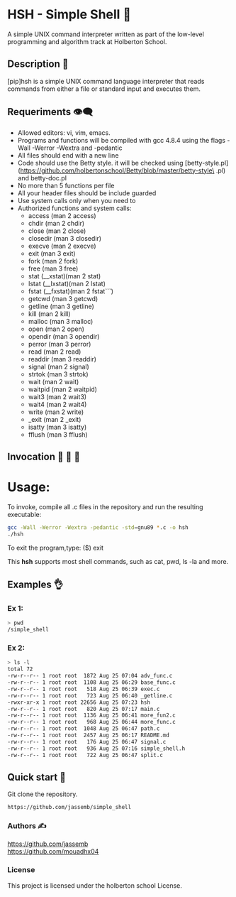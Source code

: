 # HSH - Simple Shell :shell:
A simple UNIX command interpreter written as part of the low-level programming and algorithm track at Holberton School.

## Description :speech_balloon:
[pip]hsh is a simple UNIX command language interpreter that reads commands from either a file or standard input and executes them.<br/>
## Requeriments :eye_speech_bubble:
* Allowed editors: vi, vim, emacs.<br/>
* Programs and functions will be compiled with gcc 4.8.4 using the flags -Wall -Werror -Wextra and -pedantic<br/>
* All files should end with a new line<br/>
* Code should use the Betty style. it will be checked using [betty-style.pl](https://github.com/holbertonschool/Betty/blob/master/betty-style\ .pl) and betty-doc.pl<br/>
* No more than 5 functions per file<br/>
* All your header files should be include guarded<br/>
* Use system calls only when you need to <br/>
* Authorized functions and system calls: <br/>
	* access (man 2 access) <br/>
	* chdir (man 2 chdir) <br/>
	* close (man 2 close) <br/>
	* closedir (man 3 closedir) <br/>
	* execve (man 2 execve)<br/>
	* exit (man 3 exit) <br/>
	* fork (man 2 fork) <br/>
	* free (man 3 free) <br/>
	* stat (__xstat)(man 2 stat) <br/>
	* lstat (__lxstat)(man 2 lstat) <br/>
	* fstat (__fxstat)(man 2 fstat```) <br/>
	* getcwd (man 3 getcwd) <br/>
	* getline (man 3 getline) <br/>
	* kill (man 2 kill) <br/>
	* malloc (man 3 malloc) <br/>
	* open (man 2 open) <br/>
	* opendir (man 3 opendir) <br/>
	* perror (man 3 perror) <br/>
	* read (man 2 read) <br/>
	* readdir (man 3 readdir) <br/>
	* signal (man 2 signal) <br/>
	* strtok (man 3 strtok) <br/>
	* wait (man 2 wait) <br/>
	* waitpid (man 2 waitpid) <br/>
	* wait3 (man 2 wait3) <br/>
	* wait4 (man 2 wait4) <br/>
	* write (man 2 write) <br/>
	* _exit (man 2 _exit) <br/>
	* isatty (man 3 isatty) <br/>
	* fflush (man 3 fflush) <br/>
## Invocation :see_no_evil: :hear_no_evil: :speak_no_evil:
# Usage:
To invoke, compile all .c files in the repository and run the resulting executable:
```bash
gcc -Wall -Werror -Wextra -pedantic -std=gnu89 *.c -o hsh
./hsh
```
To exit the program,type:
($) exit

This **hsh** supports most shell commands, such as cat, pwd, ls -la and more.

## Examples :ok_hand:

### Ex 1:

```bash
> pwd
/simple_shell
```
### Ex 2:

```bash
> ls -l
total 72
-rw-r--r-- 1 root root  1872 Aug 25 07:04 adv_func.c
-rw-r--r-- 1 root root  1108 Aug 25 06:29 base_func.c
-rw-r--r-- 1 root root   518 Aug 25 06:39 exec.c
-rw-r--r-- 1 root root   723 Aug 25 06:40 _getline.c
-rwxr-xr-x 1 root root 22656 Aug 25 07:23 hsh
-rw-r--r-- 1 root root   820 Aug 25 07:17 main.c
-rw-r--r-- 1 root root  1136 Aug 25 06:41 more_fun2.c
-rw-r--r-- 1 root root   968 Aug 25 06:44 more_func.c
-rw-r--r-- 1 root root  1048 Aug 25 06:47 path.c
-rw-r--r-- 1 root root  2457 Aug 25 06:17 README.md
-rw-r--r-- 1 root root   176 Aug 25 06:47 signal.c
-rw-r--r-- 1 root root   936 Aug 25 07:16 simple_shell.h
-rw-r--r-- 1 root root   722 Aug 25 06:47 split.c
```

## Quick start :bicyclist:
Git clone the repository.

```bash
https://github.com/jassemb/simple_shell
```
### Authors :writing_hand:

https://github.com/jassemb<br/>
https://github.com/mouadhx04<br/>

### License
This project is licensed under the holberton school License.



